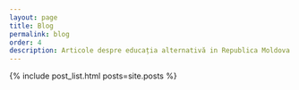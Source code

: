 ```yaml
---
layout: page
title: Blog
permalink: blog
order: 4
description: Articole despre educația alternativă in Republica Moldova
---
```


{% include post_list.html posts=site.posts %}
